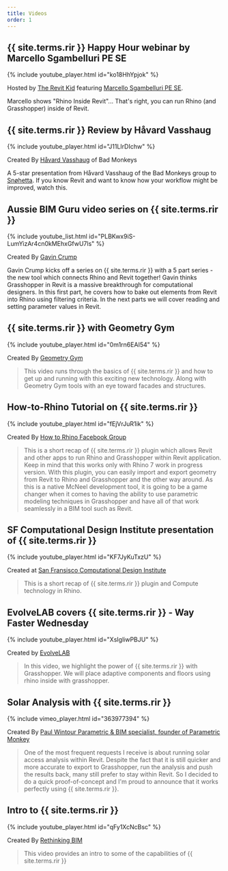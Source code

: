 ```yaml
---
title: Videos
order: 1
---
```


## {{ site.terms.rir }} Happy Hour webinar by Marcello Sgambelluri PE SE

{% include youtube_player.html id="ko18HhYpjok" %}

Hosted by [The Revit Kid](https://www.youtube.com/channel/UC6TtKCInvnoU7vLNACZRFrQ) featuring [Marcello Sgambelluri PE SE](http://therevitcomplex.blogspot.com/).

Marcello shows "Rhino Inside Revit"... That's right, you can run Rhino (and Grasshopper) inside of Revit.

## {{ site.terms.rir }} Review by Håvard Vasshaug

{% include youtube_player.html id="J11LIrDIchw" %}

Created By [Håvard Vasshaug](https://vasshaug.net/) of Bad Monkeys

A 5-star presentation from Håvard Vasshaug of the Bad Monkeys group to [Snøhetta](https://www.snohetta.com/). If you know Revit and want to know how your workflow might be improved, watch this.

## Aussie BIM Guru video series on {{ site.terms.rir }}

{% include youtube_list.html id="PLBKwx9iS-LumYizAr4cn0kMEhxGfwU7ls" %}

Created By [Gavin Crump](https://www.youtube.com/channel/UCry22yTdpgEDdzIZig7NSMQ)

Gavin Crump kicks off a series on {{ site.terms.rir }} with a 5 part series - the new tool which connects Rhino and Revit together! Gavin thinks Grasshopper in Revit is a massive breakthrough for computational designers. In this first part, he covers how to bake out elements from Revit into Rhino using filtering criteria. In the next parts we will cover reading and setting parameter values in Revit.

## {{ site.terms.rir }} with Geometry Gym

{% include youtube_player.html id="0m1rn6EAI54" %}

Created By [Geometry Gym](https://www.youtube.com/channel/UC01FBzTNN-umc7w1-MYnABw)

> This video runs through the basics of {{ site.terms.rir }} and how to get up and running with this exciting new technology. Along with Geometry Gym tools with an eye toward facades and structures.

## How-to-Rhino Tutorial on {{ site.terms.rir }}

{% include youtube_player.html id="fEjVrJuR1ik" %}

Created By [How to Rhino Facebook Group](https://www.facebook.com/groups/howtorhino)

> This is a short recap of {{ site.terms.rir }} plugin which allows Revit and other apps to run Rhino and Grasshopper within Revit application. Keep in mind that this works only with Rhino 7 work in progress version. With this plugin, you can easily import and export geometry from Revit to Rhino and Grasshopper and the other way around. As this is a native McNeel development tool, it is going to be a game changer when it comes to having the ability to use parametric modeling techniques in Grasshopper and have all of that work seamlessly in a BIM tool such as Revit. 

##  SF Computational Design Institute presentation of {{ site.terms.rir }}

{% include youtube_player.html id="KF7JyKuTxzU" %}

Created at [San Fransisco Computational Design Institute](https://www.linkedin.com/company/sfcdi/)

> This is a short recap of {{ site.terms.rir }} plugin and Compute technology in Rhino. 

##  EvolveLAB covers {{ site.terms.rir }} - Way Faster Wednesday

{% include youtube_player.html id="XsIgliwPBJU" %}

Created by [EvolveLAB](https://www.evolvebim.com/)

> In this video, we highlight the power of {{ site.terms.rir }} with Grasshopper.  We will place adaptive components and floors using rhino inside with grasshopper. 

## Solar Analysis with {{ site.terms.rir }}

{% include vimeo_player.html id="363977394" %}

Created By [Paul Wintour Parametric & BIM specialist, founder of Parametric Monkey](https://parametricmonkey.com/)

> One of the most frequent requests I receive is about running solar access analysis within Revit. Despite the fact that it is still quicker and more accurate to export to Grasshopper, run the analysis and push the results back, many still prefer to stay within Revit. So I decided to do a quick proof-of-concept and I'm proud to announce that it works perfectly using {{ site.terms.rir }}.

## Intro to {{ site.terms.rir }}

{% include youtube_player.html id="qFy1XcNcBsc" %}

Created By [Rethinking BIM](https://www.youtube.com/channel/UC82U-lpftjA7lCeb9Rhdraw)

> This video provides an intro to some of the capabilities of {{ site.terms.rir }}